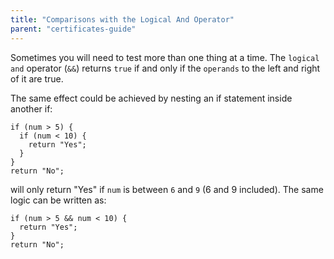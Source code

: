 ```yaml
---
title: "Comparisons with the Logical And Operator"
parent: "certificates-guide"
---
```


Sometimes you will need to test more than one thing at a time. The `logical and` operator (`&&`) returns `true` if and only if the `operands` to the left and right of it are true.

The same effect could be achieved by nesting an if statement inside another if:

    if (num > 5) {
      if (num < 10) {
        return "Yes";
      }
    }
    return "No";

will only return "Yes" if `num` is between `6` and `9` (6 and 9 included). The same logic can be written as:

    if (num > 5 && num < 10) {
      return "Yes";
    }
    return "No";

